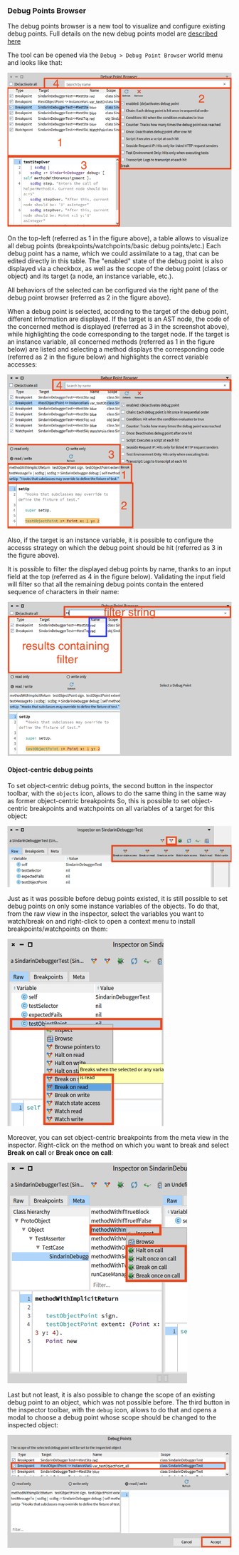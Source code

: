 ### Debug Points Browser

The debug points browser is a new tool to visualize and configure existing debug points.
Full details on the new debug points model are [described here](../basics/debug-points.md)

The tool can be opened via the `Debug > Debug Point Browser` world menu and looks like that: 

![Opening Debug Point Browser via the World menu](./graphics/debug-points-browser.png)

On the top-left (referred as 1 in the figure above), a table allows to visualize all debug points (breakpoints/watchpoints/basic debug points/etc.)
Each debug point has a name, which we could assimilate to a tag, that can be edited directly in this table.
The "enabled" state of the debug point is also displayed via a checkbox, as well as the scope of the debug point (class or object) and its target (a node, an instance variable, etc.).

All behaviors of the selected can be configured via the right pane of the debug point browser (referred as 2 in the figure above).

When a debug point is selected, according to the target of the debug point, different information are displayed.
If the target is an AST node, the code of the concerned method is displayed (referred as 3 in the screenshot above), while highlighting the code corresponding to the target node.
If the target is an instance variable, all concerned methods (referred as 1 in the figure below) are listed and selecting a method displays the corresponding code (referred as 2 in the figure below) and highlights the correct variable accesses:

![Debug Point Browser with a selected debug point set on an instance variable](./graphics/debug-points-browser-variable.png)

Also, if the target is an instance variable, it is possible to configure the accesss strategy on which the debug point should be hit (referred as 3 in the figure above).

It is possible to filter the displayed debug points by name, thanks to an input field at the top (referred as 4 in the figure below). Validating the input field will filter so that all the remaining debug points contain the entered sequence of characters in their name:

![Filtering the displayed debug points by name, thanks to an input field](./graphics/debug-points-browser-filter-by-name.png)

#### Object-centric debug points

To set object-centric debug points, the second button in the inspector toolbar, with the `objects` icon, allows to do the same thing in the same way as former object-centric breakpoints So, this is possible to set object-centric breakpoints and watchpoints on all variables of a target for this object:

![Popover button menu, suggesting to insall object-centric debug points for an object on all instance variables](./graphics/debug-points-object-centric-popover-button.png)

Just as it was possible before debug points existed, it is still possible to set debug points on only some instance variables of the objects.
To do that, from the raw view in the inspector, select the variables you want to watch/break on and right-click to open a context menu to install breakpoints/watchpoints on them:

![Context menu on an instance variable in the raw inspector, suggesting to install object-centric debug points for the selected variable only](./graphics/debug-points-object-centric-raw-context-menu.png)

Moreover, you can set object-centric breakpoints from the meta view in the inspector. Right-click on the method on which you want to break and select **Break on call** or **Break once on call**:

![Context menu on a method in the meta tab of the inspector, suggesting to install objec-centric debug points for the selected method](./graphics/debug-points-object-centric-break-on-call.png)

Last but not least, it is also possible to change the scope of an existing debug point to an object, which was not possible before.
The third button in the inspector toolbar, with the `debug` icon, allows to do that and opens a modal to choose a debug point whose scope should be changed to the inspected object:

![Modal opened to choose a debug point whose scope should be changed to the inspected object](./graphics/debug-points-set-object-centric-scope-modal.png)


